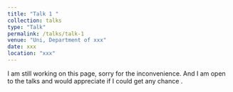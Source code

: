```yaml
---
title: "Talk 1 "
collection: talks
type: "Talk"
permalink: /talks/talk-1
venue: "Uni, Department of xxx"
date: xxx
location: "xxx"
---
```


I am still working on this page, sorry for the inconvenience. And I am open to the talks and would appreciate if I could get any chance . 
